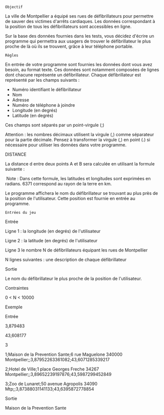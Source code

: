     Objectif
La ville de Montpellier a équipé ses rues de défibrillateurs pour permettre de sauver des victimes d'arrêts cardiaques. Les données correspondant à la position de tous les défibrillateurs sont accessibles en ligne.

Sur la base des données fournies dans les tests, vous décidez d'écrire un programme qui permettra aux usagers de trouver le défibrillateur le plus proche de là où ils se trouvent, grâce à leur téléphone portable.

 	Règles
En entrée de votre programme sont fournies les données dont vous avez besoin, au format texte. Ces données sont notamment composées de lignes dont chacune représente un défibrillateur. Chaque défibrillateur est représenté par les champs suivants :
* Numéro identifiant le défibrillateur
* Nom
* Adresse
* Numéro de téléphone à joindre
* Longitude (en degrés)
* Latitude (en degrés)

Ces champs sont séparés par un point-virgule (;)

Attention : les nombres décimaux utilisent la virgule (,) comme séparateur pour la partie décimale. Pensez à transformer la virgule (,) en point (.) si nécessaire pour utiliser les données dans votre programme.
 
DISTANCE

​La distance d entre deux points A et B sera calculée en utilisant la formule suivante :


​
Note : Dans cette formule, les latitudes et longitu​des sont exprimées en radians. 6371 correspond au rayon de la terre en km.

Le programme affichera le nom du défibrillateur se trouvant au plus près de la position de l'utilisateur. Cette position est fournie en entrée au programme.

 	Entrées du jeu

Entrée

Ligne 1 : la longitude (en degrés) de l'utilisateur

Ligne 2 : la latitude (en degrés) de l'utilisateur

Ligne 3 le nombre N de défibrillateurs équipant les rues de Montpellier

N lignes suivantes : une description de chaque défibrillateur

Sortie

Le nom du défibrillateur le plus proche de la position de l'utilisateur.

Contraintes

0 < N < 10000

Exemple

Entrée

3,879483

43,608177

3

1;Maison de la Prevention Sante;6 rue Maguelone 340000 Montpellier;;3,87952263361082;43,6071285339217

2;Hotel de Ville;1 place Georges Freche 34267 Montpellier;;3,89652239197876;43,5987299452849

3;Zoo de Lunaret;50 avenue Agropolis 34090 Mtp;;3,87388031141133;43,6395872778854

Sortie

Maison de la Prevention Sante